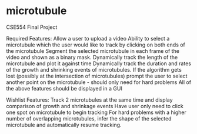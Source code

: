 # microtubule
CSE554 Final Project

Required Features:
Allow a user to upload a video
Ability to select a microtubule which the user would like to track by clicking on both ends of the microtubule
Segment the selected microtubule in each frame of the video and shown as a binary mask.
Dynamically track the length of the microtubule and plot it against time
Dynamically track the duration and rates of the growth and shrinking events of microtubules.
If the algorithm gets lost (possibly at the intersection of microtubules) prompt the user to select another point on the microtubule - should only need for hard problems
All of the above features should be displayed in a GUI

Wishlist Features:
Track 2 microtubules at the same time and display comparison of growth and shrinkage events
Have user only need to click one spot on microtubule to begin tracking
For hard problems with a higher number of overlapping microtubules, infer the shape of the selected microtubule and automatically resume tracking.

